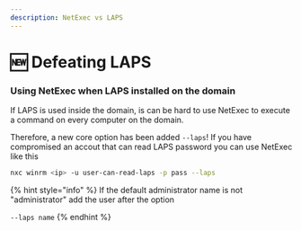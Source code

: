 ```yaml
---
description: NetExec vs LAPS
---
```


# 🆕 Defeating LAPS

### Using NetExec when LAPS installed on the domain

If LAPS is used inside the domain, is can be hard to use NetExec to execute a command on every computer on the domain.

Therefore, a new core option has been added `--laps`! If you have compromised an accout that can read LAPS password you can use NetExec like this

```bash
nxc winrm <ip> -u user-can-read-laps -p pass --laps
```

{% hint style="info" %}
If the default administrator name is not "administrator" add the user after the option

`--laps name`
{% endhint %}
